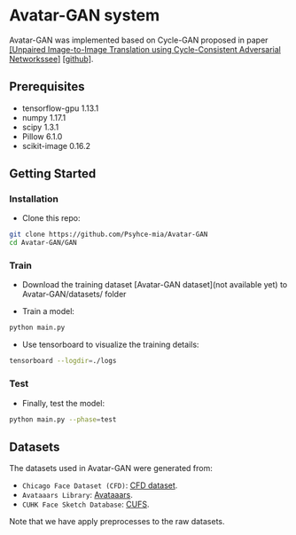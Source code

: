 # Avatar-GAN system

Avatar-GAN was implemented based on Cycle-GAN proposed in paper [[Unpaired Image-to-Image Translation using Cycle-Consistent Adversarial Networkssee]](https://arxiv.org/pdf/1703.10593.pdf) [[github]](https://github.com/xhujoy/CycleGAN-tensorflow).

## Prerequisites
- tensorflow-gpu 1.13.1
- numpy 1.17.1
- scipy 1.3.1
- Pillow 6.1.0
- scikit-image 0.16.2 

## Getting Started
### Installation
- Clone this repo:
```bash
git clone https://github.com/Psyhce-mia/Avatar-GAN
cd Avatar-GAN/GAN
```

### Train 
- Download the training dataset [Avatar-GAN dataset](not available yet) to Avatar-GAN/datasets/ folder

- Train a model:
```bash
python main.py
```
- Use tensorboard to visualize the training details:
```bash
tensorboard --logdir=./logs
```

### Test
- Finally, test the model:
```bash
python main.py --phase=test 
```

## Datasets
The datasets used in Avatar-GAN were generated from:

- `Chicago Face Dataset (CFD)`: [CFD dataset](https://chicagofaces.org/default/).
- `Avataaars Library`: [Avataaars](https://avataaars.com/).
- `CUHK Face Sketch Database`: [CUFS](http://mmlab.ie.cuhk.edu.hk/archive/facesketch.html).

Note that we have apply preprocesses to the raw datasets.
